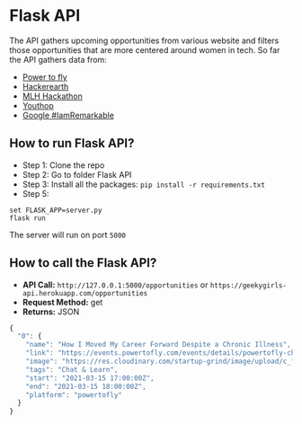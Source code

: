 # Flask API

The API gathers upcoming opportunities from various website and filters those opportunities that are more centered around women in tech. So far the API gathers data from:
- [Power to fly](https://powertofly.com/events/)
- [Hackerearth](https://www.hackerearth.com/challenges/?filters=competitive%2Chackathon%2Chiring%2Cuniversity)
- [MLH Hackathon](https://mlh.io/seasons/2021/events)
- [Youthop](https://www.youthop.com/browse)
- [Google #IamRemarkable](https://events.withgoogle.com/iamremarkable-workshops-iwd-2021/registrations/new/)


## How to run Flask API?
- Step 1:
Clone the repo
- Step 2: 
Go to folder Flask API
- Step 3:
Install all the packages: `pip install -r requirements.txt`
- Step 5:

```
set FLASK_APP=server.py
flask run
```

The server will run on port `5000`


## How to call the Flask API?

- **API Call:** `http://127.0.0.1:5000/opportunities` or `https://geekygirls-api.herokuapp.com/opportunities`
- **Request Method:** get 
- **Returns:** JSON
```javascript
{
  "0": {
    "name": "How I Moved My Career Forward Despite a Chronic Illness",
    "link": "https://events.powertofly.com/events/details/powertofly-chat-learn-presents-how-i-moved-my-career-forward-despite-a-chronic-illness/",
    "image": "https://res.cloudinary.com/startup-grind/image/upload/c_fill,dpr_2,f_auto,g_face,h_400,q_auto:good,w_400/v1/gcs/platform-data-powertofly/events/Bevy%2520CL%2520thumbnails%2520v2%2520%25284%2529.png",
    "tags": "Chat & Learn",
    "start": "2021-03-15 17:00:00Z",
    "end": "2021-03-15 18:00:00Z",
    "platform": "powertofly"
  }
}
```


